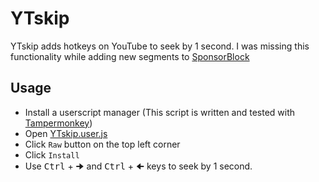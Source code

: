# YTskip
YTskip adds hotkeys on YouTube to seek by 1 second. I was missing this functionality while adding new segments to [SponsorBlock](https://sponsor.ajay.app/)

## Usage
- Install a userscript manager
(This script is written and tested with [Tampermonkey](https://www.tampermonkey.net/))
- Open [YTskip.user.js](YTskip.user.js)
- Click `Raw` button on the top left corner
- Click `Install`
- Use <KBD>Ctrl</KBD> + <KBD>🠊</KBD> and <KBD>Ctrl</KBD> + <KBD>🠈</KBD> keys to seek by 1 second.
